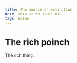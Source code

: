 ```yaml
---
title: The source of extinction
date: 2014-11-09 12:02 UTC
tags: notes
---
```


# The rich poinch

The rich thing.